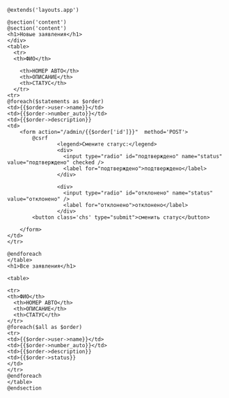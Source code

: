     @extends('layouts.app')
  
    @section('content')
    @section('content')
    <h1>Новые заявления</h1>
    </div>
    <table>
      <tr>
      <th>ФИО</th>
    
        <th>НОМЕР АВТО</th>
        <th>ОПИСАНИЕ</th>
        <th>СТАТУС</th>
      </tr>
    <tr>
    @foreach($statements as $order)
    <td>{{$order->user->name}}</td>
    <td>{{$order->number_auto}}</td>
    <td>{{$order->description}}
    <td>
        <form action="/admin/{{$order['id']}}"  method='POST'>
            @csrf
                    <legend>Смените статус:</legend>
                    <div>
                      <input type="radio" id="подтверждено" name="status" value="подтверждено" checked />
                      <label for="подтверждено">подтверждено</label>
                    </div>
    
                    <div>
                      <input type="radio" id="отклонено" name="status" value="отклонено" />
                      <label for="отклонено">отклонено</label>
                    </div>
            <button class='chs' type="submit">сменить статус</button>
    
        </form>
    </td>
    </tr>
    
    @endforeach
    </table>
    <h1>Все заявления</h1>
    
    <table>
      
    <tr>
    <th>ФИО</th>
      <th>НОМЕР АВТО</th>
      <th>ОПИСАНИЕ</th>
      <th>СТАТУС</th>
    </tr>
    @foreach($all as $order)
    <tr>
    <td>{{$order->user->name}}</td>
    <td>{{$order->number_auto}}</td>
    <td>{{$order->description}}
    <td>{{$order->status}}
    </td>
    </tr>
    @endforeach
    </table>
    @endsection
